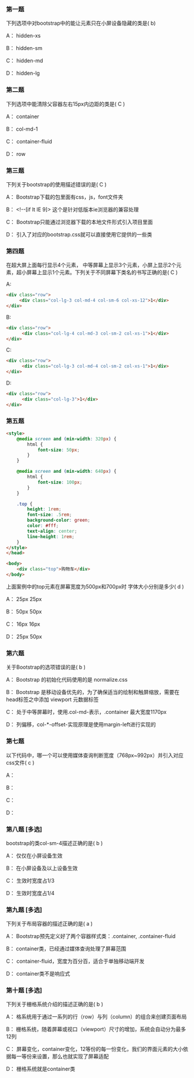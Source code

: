 ### 第一题

下列选项中对bootstrap中的能让元素只在小屏设备隐藏的类是( b)

A： hidden-xs

 B： hidden-sm

 C： hidden-md

 D： hidden-lg

### 第二题

下列选项中能清除父容器左右15px内边距的类是(  C  )

A： container

 B： col-md-1

 C： container-fluid

 D： row

### 第三题

下列关于bootstrap的使用描述错误的是(  C  )

A： Bootstrap下载的包里面有css，js，font文件夹

 B： <!--[if lt IE 9]> 这个是针对低版本ie浏览器的兼容处理

 C： Bootstrap只能通过浏览器下载的本地文件形式引入项目里面

 D： 引入了对应的bootstrap.css就可以直接使用它提供的一些类

### 第四题

在超大屏上面每行显示4个元素， 中等屏幕上显示3个元素，小屏上显示2个元素，超小屏幕上显示1个元素。下列关于不同屏幕下类名的书写正确的是(   C )

A:

```html
<div class="row">
     <div class="col-lg-3 col-md-4 col-sm-6 col-xs-12">1</div>
</div>
```

B:

```html
<div class="row">
      <div class="col-lg-4 col-md-3 col-sm-2 col-xs-1">1</div>
</div>
```

C:

```html
<div class="row">
      <div class="col-lg-3 col-md-4 col-sm-2 col-xs-1">1</div>
</div>
```

D:

```html
<div class="row">
      <div class="col-lg-3">1</div>
</div>
```

### 第五题

```html
<style>
    @media screen and (min-width: 320px) {
        html {
            font-size: 50px;
        }
    }

    @media screen and (min-width: 640px) {
        html {
            font-size: 100px;
        }
    }

    .top {
        height: 1rem;
        font-size: .5rem;
        background-color: green;
        color: #fff;
        text-align: center;
        line-height: 1rem;
    }
</style>
</head>

<body>
    <div class="top">购物车</div>
</body>
```

上面案例中的top元素在屏幕宽度为500px和700px时 字体大小分别是多少( d   )

 A： 25px 25px

 B： 50px 50px

 C： 16px 16px

 D： 25px 50px

### 第六题

关于Bootstrap的选项错误的是(  b  )

 A： Bootstrap 的初始化代码使用的是 normalize.css

 B： Bootstrap 是移动设备优先的，为了确保适当的绘制和触屏缩放，需要在 head标签之中添加 viewport 元数据标签

 C： 处于中等屏幕时，使用.col-md-表示，.container 最大宽度1170px

 D： 列偏移，col-*-offset-实现原理是使用margin-left进行实现的

### 第七题

以下代码中，哪一个可以使用媒体查询判断宽度（768px~992px）并引入对应css文件(  c  )

A： <link rel="stylesheet" href="one.css">

 B： <link rel="stylesheet" media="screen and ( min-width:992px )" href="two.css">

 C： <link rel="stylesheet" media="screen and ( max-width:992px ) and ( min-width:768px )" href="three.css">

 D： <link rel="stylesheet" media="screen and ( min-width:992px ) and ( max-width:768px )" href="three.css">

### 第八题 [多选]

bootstrap的类col-sm-4描述正确的是( b   )

 A： 仅仅在小屏设备生效

 B： 在小屏设备及以上设备生效

 C： 生效时宽度占1/3

 D： 生效时宽度占1/4

### 第九题 [多选]

下列关于布局容器的描述正确的是( a   )

A： Bootstrap预先定义好了两个容器样式类：.container, .container-fluid

 B： container类，已经通过媒体查询处理了屏幕范围

 C： container-fluid，宽度为百分百，适合于单独移动端开发

 D： container类不是响应式

### 第十题  [多选]

下列关于栅格系统介绍的描述正确的是( b   )

A： 格系统用于通过一系列的行（row）与列（column）的组合来创建页面布局

 B： 栅格系统，随着屏幕或视口（viewport）尺寸的增加，系统会自动分为最多12列

 C： 屏幕变化，container变化，12等份的每一份变化，我们的界面元素的大小依据每一等份来设置，那么也就实现了屏幕适配

 D： 栅格系统就是container类
